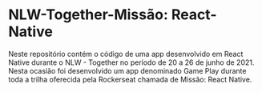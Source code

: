 # NLW-Together-Missão: React-Native
Neste repositório contém o código de uma app desenvolvido em React Native durante o NLW - Together no período de 20 a 26 de junho de 2021.   
Nesta ocasião foi desenvolvido um app denominado Game Play durante toda a trilha oferecida pela Rockerseat chamada de Missão: React Native. 
